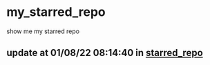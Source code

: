 # my_starred_repo
show me my starred repo

update at 01/08/22 08:14:40 in [starred_repo](./index.html)
---

